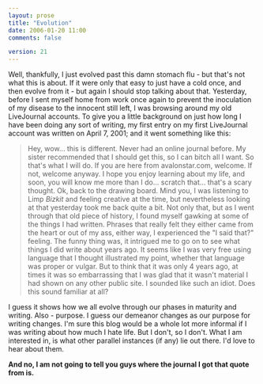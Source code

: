 ```yaml
---
layout: prose
title: "Evolution"
date: 2006-01-20 11:00
comments: false

version: 21
---
```


Well, thankfully, I just evolved past this damn stomach flu - but that's not what this is about. If it were only that easy to just have a cold once, and then evolve from it - but again I should stop talking about that. Yesterday, before I sent myself home from work once again to prevent the inoculation of my disease to the innocent still left, I was browsing around my old LiveJournal accounts. To give you a little background on just how long I have been doing any sort of writing, my first entry on my first LiveJournal account was written on April 7, 2001; and it went something like this:

> Hey, wow... this is different. Never had an online journal before. My sister recommended that I should get this, so I can bitch all I want. So that's what I will do. If you are here from avalonstar.com, welcome. If not, welcome anyway. I hope you enjoy learning about my life, and soon, you will know me more than I do... scratch that... that's a scary thought. Ok, back to the drawing board.
Mind you, I was listening to Limp *Bizkit* and feeling creative at the time, but nevertheless looking at that yesterday took me back quite a bit. Not only that, but as I went through that old piece of history, I found myself gawking at some of the things I had written. Phrases that really felt they either came from the heart or out of my ass, either way, I experienced the "I said that?" feeling. The funny thing was, it intrigued me to go on to see what things I did write about years ago. It seems like I was very free using language that I thought illustrated my point, whether that language was proper or vulgar. But to think that it was only 4 years ago, at times it was so embarrassing that I was glad that it wasn't material I had shown on any other public site. I sounded like such an idiot. Does this sound familiar at all?

I guess it shows how we all evolve through our phases in maturity and writing. Also - purpose. I guess our demeanor changes as our purpose for writing changes. I'm sure this blog would be a whole lot more informal if I was writing about how much I hate life. But I don't, so I don't. What I am interested in, is what other parallel instances (if any) lie out there. I'd love to hear about them.

**And no, I am not going to tell you guys where the journal I got that quote from is.**
